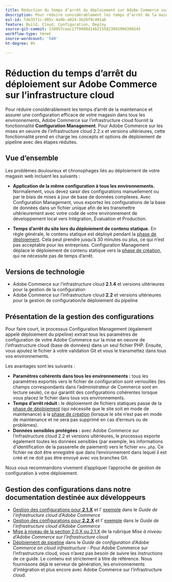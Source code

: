 ```yaml
---
title: Réduction du temps d’arrêt du déploiement sur Adobe Commerce sur l’infrastructure cloud
description: Pour réduire considérablement les temps d’arrêt de la maintenance et assurer une configuration efficace de votre magasin dans tous les environnements, Adobe Commerce sur l’infrastructure cloud fournit la fonctionnalité **Configuration Management**. Pour Adobe Commerce sur les mises en oeuvre de l’infrastructure cloud 2.2.x et versions ultérieures, cette fonctionnalité prend en charge les concepts et options de déploiement de pipeline avec des étapes réduites.
exl-id: fde3571c-d95c-4a9b-a024-3b29f9c491ab
feature: Build, Cloud, Configuration, Deploy
source-git-commit: 23d957ceac17f9989d14b215582304199d398545
workflow-type: tm+mt
source-wordcount: '549'
ht-degree: 0%

---
```


# Réduction du temps d’arrêt du déploiement sur Adobe Commerce sur l’infrastructure cloud

Pour réduire considérablement les temps d’arrêt de la maintenance et assurer une configuration efficace de votre magasin dans tous les environnements, Adobe Commerce sur l’infrastructure cloud fournit la fonctionnalité **Configuration Management**. Pour Adobe Commerce sur les mises en oeuvre de l’infrastructure cloud 2.2.x et versions ultérieures, cette fonctionnalité prend en charge les concepts et options de déploiement de pipeline avec des étapes réduites.

## Vue d’ensemble

Les problèmes douloureux et chronophages liés au déploiement de votre magasin web incluent les suivants :

* **Application de la même configuration à tous les environnements.** Normalement, vous devez saisir des configurations manuellement ou par le biais de mises à jour de base de données complexes. Avec Configuration Management, vous exportez les configurations de la base de données dans un fichier unique afin de les transmettre ultérieurement avec votre code de votre environnement de développement local vers Intégration, Évaluation et Production.

* **Temps d’arrêt du site lors du déploiement de contenu statique.** En règle générale, le contenu statique est déployé pendant la [phase de déploiement](https://experienceleague.adobe.com/en/docs/commerce-cloud-service/user-guide/develop/deploy/process#deploy-phase-deploy-phase). Cela peut prendre jusqu’à 30 minutes ou plus, ce qui n’est pas acceptable pour les entreprises. Configuration Management déplace le déploiement de contenu statique vers la [phase de création](https://experienceleague.adobe.com/en/docs/commerce-cloud-service/user-guide/develop/deploy/process#build-phase-build-phase), qui ne nécessite pas de temps d’arrêt.

## Versions de technologie

* Adobe Commerce sur l’infrastructure cloud **2.1.4** et versions ultérieures pour la gestion de la configuration
* Adobe Commerce sur l’infrastructure cloud **2.2** et versions ultérieures pour la gestion de configuration/le déploiement du pipeline

## Présentation de la gestion des configurations

Pour faire court, le processus Configuration Management (également appelé déploiement du pipeline) extrait tous les paramètres de configuration de votre Adobe Commerce sur la mise en oeuvre de l’infrastructure cloud (base de données) dans un seul fichier PHP. Ensuite, vous ajoutez le fichier à votre validation Git et vous le transmettez dans tous vos environnements.

Les avantages sont les suivants :

* **Paramètres cohérents dans tous les environnements :** tous les paramètres exportés vers le fichier de configuration sont verrouillés (les champs correspondants dans l’administrateur de Commerce sont en lecture seule), ce qui garantit des configurations cohérentes lorsque vous placez le fichier dans tous vos environnements.
* **Temps d’arrêt réduit :** le déploiement de fichiers statiques passe de la [phase de déploiement](https://experienceleague.adobe.com/en/docs/commerce-cloud-service/user-guide/develop/deploy/process#deploy-phase-deploy-phase) (qui nécessite que le site soit en mode de maintenance) à la [phase de création](https://experienceleague.adobe.com/en/docs/commerce-cloud-service/user-guide/develop/deploy/process#build-phase-build-phase) (lorsque le site n’est pas en mode de maintenance et ne sera pas supprimé en cas d’erreurs ou de problèmes).
* **Données sensibles protégées :** avec Adobe Commerce sur l’infrastructure cloud 2.2 et versions ultérieures, le processus exporte également toutes les données sensibles (par exemple, les informations d’identification de la passerelle de paiement) vers le fichier `env.php`. Ce fichier ne doit être enregistré que dans l’environnement dans lequel il est créé et ne doit pas être envoyé avec vos branches Git.

Nous vous recommandons vivement d’appliquer l’approche de gestion de configuration à votre déploiement.

## Gestion des configurations dans notre documentation destinée aux développeurs

* [Gestion des configurations pour **2.1.X**](https://experienceleague.adobe.com/docs/commerce-cloud-service/user-guide/configure-store/store-settings.html) et l’ [exemple](https://experienceleague.adobe.com/docs/commerce-cloud-service/user-guide/configure-store/store-settings.html) dans le *Guide de l’infrastructure cloud d’Adobe Commerce*
* [Gestion des configurations pour **2.2.X**](https://experienceleague.adobe.com/docs/commerce-cloud-service/user-guide/configure-store/store-settings.html) et l’ [exemple](https://experienceleague.adobe.com/docs/commerce-cloud-service/user-guide/configure-store/store-settings.html) dans le *Guide de l’infrastructure cloud d’Adobe Commerce*
* [Mise à niveau de la section 2.0.X ou 2.1.X](https://experienceleague.adobe.com/docs/commerce-cloud-service/user-guide/develop/upgrade/commerce-version.html#upgrade-from-older-versions) de la rubrique *Mise à niveau d’Adobe Commerce sur l’infrastructure cloud*
* [Déploiement de pipeline](https://experienceleague.adobe.com/docs/commerce-operations/configuration-guide/deployment/overview.html) dans le *Guide de configuration d’Adobe Commerce on cloud infrastructure* - Pour Adobe Commerce sur l’infrastructure cloud, vous n’avez pas besoin de suivre les instructions de ce guide. Le contenu est strictement à titre de référence. Nous fournissons déjà le serveur de génération, les environnements d’intégration et plus encore avec Adobe Commerce sur l’infrastructure cloud.
